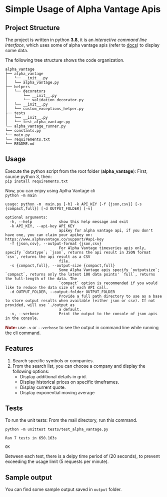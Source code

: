 # Simple Usage of Alpha Vantage Apis

## Project Structure

The project is written in python **3.8**, it is an *interactive command line interface*, which uses some of alpha
vantage apis (refer to [docs](https://www.alphavantage.co/documentation/)) to display some data.

The following tree structure shows the code organization.

```
alpha_vantage
├── alpha_vantage
│   └── __init__.py
│   └── alpha_vantage.py
├── helpers
│   └── decorators
│       └── __init__.py
│       └── validation_decorator.py
│   └── __init__.py
│   └── custom_exceptions_helper.py
├── tests
│   └── __init__.py
│   └── test_alpha_vantage.py
└── alpha_vantage_runner.py
└── constants.py
└── main.py
└── requirements.txt
└── README.md
```

## Usage
Execute the python script from the root folder (**alpha_vantage**): 
First, source python 3, then:  
`pip install requirements.txt` 

Now, you can enjoy using Aplha Vantage cli   
`python -m main`
```
usage: python -m  main.py [-h] -k API_KEY [-f {json,csv}] [-s {compact,full}] [-d OUTPUT_FOLDER] [-v]

optional arguments:
  -h, --help            show this help message and exit
  -k API_KEY, --api-key API_KEY
                        apikey for alpha vantage api, if you don't have one, you can claim your apikey on: https://www.alphavantage.co/support/#api-key
  -f {json,csv}, --output-format {json,csv}
                        For Alpha Vantage timeseries apis only, specify `datatype`; `json`, returns the api result in JSON format `csv`, returns the api result as a CSV
                        file.
  -s {compact,full}, --output-size {compact,full}
                        Some Alpha Vantage apis specify `outputsize`; `compact`, returns only the latest 100 data points' `full`, returns the full-length of the data. The
                        `compact` option is recommended if you would like to reduce the data size of each API call.
  -d OUTPUT_FOLDER, --output-folder OUTPUT_FOLDER
                        Provide a full path directory to use as a base to store output results when available (either json or csv). If not provided, will use `./output as
                        a default.
  -v, --verbose         Print the output to the console of json apis in the console.
```

**<font color=maroon>Note:</font>** use `-v` or `--verbose` to see the output in command line while running the cli command.

## Features

1. Search specific symbols or companies.
2. From the search list, you can choose a company and display the following options:
    - Display additional details in grid.
    - Display historical prices on specific timeframes.
    - Display current quote.
    - Display exponential moving average
    
## Tests
To run the unit tests:
From the mail directory, run this command.
```
python -m unittest tests/test_alpha_vantage.py
```

```
Ran 7 tests in 650.163s

OK
```
Between each test, there is a delpy time period of (20 seconds), to prevent exceeding the usage limit (5 requests per minute). 

## Sample output

You can find some sample output saved in `output` folder. 